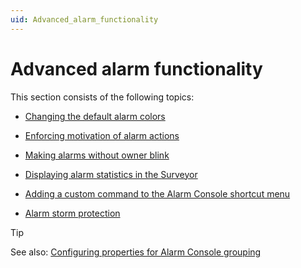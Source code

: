 ```yaml
---
uid: Advanced_alarm_functionality
---
```


# Advanced alarm functionality

This section consists of the following topics:

- [Changing the default alarm colors](xref:Changing_the_default_alarm_colors)

- [Enforcing motivation of alarm actions](xref:Enforcing_motivation_of_alarm_actions)

- [Making alarms without owner blink](xref:Making_alarms_without_owner_blink)

- [Displaying alarm statistics in the Surveyor](xref:Displaying_alarm_statistics_in_the_Surveyor)

- [Adding a custom command to the Alarm Console shortcut menu](xref:Adding_a_custom_command_to_the_Alarm_Console_shortcut_menu)

- [Alarm storm protection](xref:Alarm_storm_protection)

> [!TIP]
> See also:
> [Configuring properties for Alarm Console grouping](xref:PropertyConfiguration_xml#configuring-properties-for-alarm-console-grouping)
